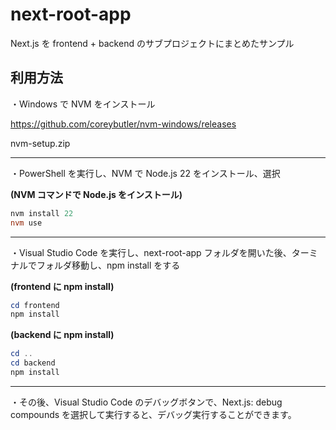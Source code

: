 # next-root-app

Next.js を frontend + backend のサブプロジェクトにまとめたサンプル

## 利用方法

・Windows で NVM をインストール

https://github.com/coreybutler/nvm-windows/releases

nvm-setup.zip

---

・PowerShell を実行し、NVM で Node.js 22 をインストール、選択

**(NVM コマンドで Node.js をインストール)**

```PowerShell
nvm install 22
nvm use
```

---

・Visual Studio Code を実行し、next-root-app フォルダを開いた後、ターミナルでフォルダ移動し、npm install をする

**(frontend に npm install)**

```PowerShell
cd frontend
npm install
```

**(backend に npm install)**

```PowerShell
cd ..
cd backend
npm install
```

---

・その後、Visual Studio Code のデバッグボタンで、Next.js: debug compounds を選択して実行すると、デバッグ実行することができます。
